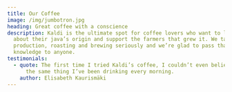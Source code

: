 ```yaml
---
title: Our Coffee
image: /img/jumbotron.jpg
heading: Great coffee with a conscience
description: Kaldi is the ultimate spot for coffee lovers who want to learn
  about their java’s origin and support the farmers that grew it. We take coffee
  production, roasting and brewing seriously and we’re glad to pass that
  knowledge to anyone.
testimonials:
  - quote: The first time I tried Kaldi’s coffee, I couldn’t even believe that was
      the same thing I’ve been drinking every morning.
    author: Elisabeth Kaurismäki
---
```

